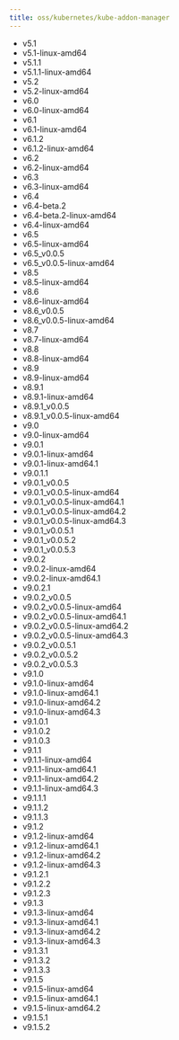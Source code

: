 ```yaml
---
title: oss/kubernetes/kube-addon-manager
---
```

- v5.1
- v5.1-linux-amd64
- v5.1.1
- v5.1.1-linux-amd64
- v5.2
- v5.2-linux-amd64
- v6.0
- v6.0-linux-amd64
- v6.1
- v6.1-linux-amd64
- v6.1.2
- v6.1.2-linux-amd64
- v6.2
- v6.2-linux-amd64
- v6.3
- v6.3-linux-amd64
- v6.4
- v6.4-beta.2
- v6.4-beta.2-linux-amd64
- v6.4-linux-amd64
- v6.5
- v6.5-linux-amd64
- v6.5_v0.0.5
- v6.5_v0.0.5-linux-amd64
- v8.5
- v8.5-linux-amd64
- v8.6
- v8.6-linux-amd64
- v8.6_v0.0.5
- v8.6_v0.0.5-linux-amd64
- v8.7
- v8.7-linux-amd64
- v8.8
- v8.8-linux-amd64
- v8.9
- v8.9-linux-amd64
- v8.9.1
- v8.9.1-linux-amd64
- v8.9.1_v0.0.5
- v8.9.1_v0.0.5-linux-amd64
- v9.0
- v9.0-linux-amd64
- v9.0.1
- v9.0.1-linux-amd64
- v9.0.1-linux-amd64.1
- v9.0.1.1
- v9.0.1_v0.0.5
- v9.0.1_v0.0.5-linux-amd64
- v9.0.1_v0.0.5-linux-amd64.1
- v9.0.1_v0.0.5-linux-amd64.2
- v9.0.1_v0.0.5-linux-amd64.3
- v9.0.1_v0.0.5.1
- v9.0.1_v0.0.5.2
- v9.0.1_v0.0.5.3
- v9.0.2
- v9.0.2-linux-amd64
- v9.0.2-linux-amd64.1
- v9.0.2.1
- v9.0.2_v0.0.5
- v9.0.2_v0.0.5-linux-amd64
- v9.0.2_v0.0.5-linux-amd64.1
- v9.0.2_v0.0.5-linux-amd64.2
- v9.0.2_v0.0.5-linux-amd64.3
- v9.0.2_v0.0.5.1
- v9.0.2_v0.0.5.2
- v9.0.2_v0.0.5.3
- v9.1.0
- v9.1.0-linux-amd64
- v9.1.0-linux-amd64.1
- v9.1.0-linux-amd64.2
- v9.1.0-linux-amd64.3
- v9.1.0.1
- v9.1.0.2
- v9.1.0.3
- v9.1.1
- v9.1.1-linux-amd64
- v9.1.1-linux-amd64.1
- v9.1.1-linux-amd64.2
- v9.1.1-linux-amd64.3
- v9.1.1.1
- v9.1.1.2
- v9.1.1.3
- v9.1.2
- v9.1.2-linux-amd64
- v9.1.2-linux-amd64.1
- v9.1.2-linux-amd64.2
- v9.1.2-linux-amd64.3
- v9.1.2.1
- v9.1.2.2
- v9.1.2.3
- v9.1.3
- v9.1.3-linux-amd64
- v9.1.3-linux-amd64.1
- v9.1.3-linux-amd64.2
- v9.1.3-linux-amd64.3
- v9.1.3.1
- v9.1.3.2
- v9.1.3.3
- v9.1.5
- v9.1.5-linux-amd64
- v9.1.5-linux-amd64.1
- v9.1.5-linux-amd64.2
- v9.1.5.1
- v9.1.5.2
